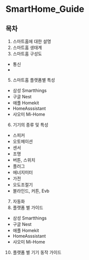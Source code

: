 # SmartHome_Guide

## 목차
1. 스마트홈에 대한 설명
2. 스마트홈 생태계
3. 스마트홈 구성도
  * 통신
  * 
5. 스마트홈 플랫폼별 특성
  * 삼성 Smartthings
  * 구글 Nest
  * 애플 Homekit
  * HomeAsssistant
  * 샤오미 Mi-Home
  
6. 기기의 종류 및 특성
  * 스피커
  * 오토메이션
  * 센서
  * 조명
  * 버튼, 스위치
  * 플러그
  * 에너지미터
  * 가전
  * 오도조절기
  * 블라인드, 커튼, Evb
7. 자동화
8. 플랫폼 별 가이드
  * 삼성 Smartthings
  * 구글 Nest
  * 애플 Homekit
  * HomeAsssistant
  * 샤오미 Mi-Home
10. 플랫폼 별 기기 동작 가이드




